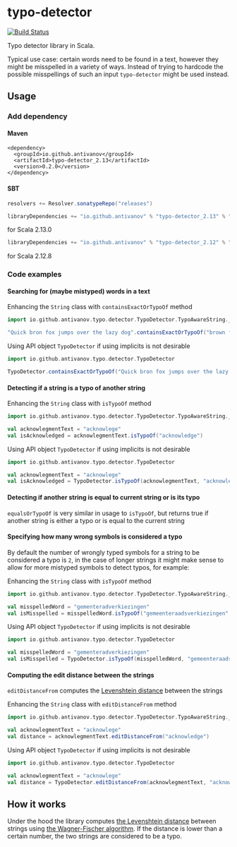 # typo-detector

[![Build Status](https://travis-ci.org/antivanov/typo-detector.svg?branch=master)](https://travis-ci.org/antivanov/typo-detector)

Typo detector library in Scala.

Typical use case: certain words need to be found in a text, however they might be misspelled in
a variety of ways. Instead of trying to hardcode the possible misspellings of
such an input `typo-detector` might be used instead.

## Usage

### Add dependency

#### Maven

```
<dependency>
  <groupId>io.github.antivanov</groupId>
  <artifactId>typo-detector_2.13</artifactId>
  <version>0.2.0</version>
</dependency>
```

#### SBT

```scala
resolvers += Resolver.sonatypeRepo("releases")
```

```scala
libraryDependencies += "io.github.antivanov" % "typo-detector_2.13" % "0.2.0"
```

for Scala 2.13.0

```scala
libraryDependencies += "io.github.antivanov" % "typo-detector_2.12" % "0.2.0"
```

for Scala 2.12.8

### Code examples

#### Searching for (maybe mistyped) words in a text

Enhancing the `String` class with `containsExactOrTypoOf` method

```scala
import io.github.antivanov.typo.detector.TypoDetector.TypoAwareString._

"Quick bron fox jumps over the lazy dog".containsExactOrTypoOf("brown fox")
```

Using API object `TypoDetector` if using implicits is not desirable

```scala
import io.github.antivanov.typo.detector.TypoDetector

TypoDetector.containsExactOrTypoOf("Quick bron fox jumps over the lazy dog", "brown fox")
```

#### Detecting if a string is a typo of another string

Enhancing the `String` class with `isTypoOf` method

```scala
import io.github.antivanov.typo.detector.TypoDetector.TypoAwareString._

val acknowlegmentText = "acknowlege"
val isAcknowledged = acknowlegmentText.isTypoOf("acknowledge")
```

Using API object `TypoDetector` if using implicits is not desirable

```scala
import io.github.antivanov.typo.detector.TypoDetector

val acknowlegmentText = "acknowlege"
val isAcknowledged = TypoDetector.isTypoOf(acknowlegmentText, "acknowledge")
```

#### Detecting if another string is equal to current string or is its typo

`equalsOrTypoOf` is very similar in usage to `isTypoOf`, but returns true if another
string is either a typo or is equal to the current string

#### Specifying how many wrong symbols is considered a typo

By default the number of wrongly typed symbols for a string to be considered a typo
is `2`, in the case of longer strings it might make sense to allow for more mistyped symbols
to detect typos, for example:

Enhancing the `String` class with `isTypoOf` method

```scala
import io.github.antivanov.typo.detector.TypoDetector.TypoAwareString._

val misspelledWord = "gementeradverkiezingen"
val isMisspelled = misspelledWord.isTypoOf("gemeenteraadsverkiezingen", maxMistypedSymbols = 5)
```

Using API object `TypoDetector` if using implicits is not desirable

```scala
import io.github.antivanov.typo.detector.TypoDetector

val misspelledWord = "gementeradverkiezingen"
val isMisspelled = TypoDetector.isTypoOf(misspelledWord, "gemeenteraadsverkiezingen", maxMistypedSymbols = 5)
```

#### Computing the edit distance between the strings

`editDistanceFrom` computes the [Levenshtein distance](https://en.wikipedia.org/wiki/Levenshtein_distance) between the strings 

Enhancing the `String` class with `editDistanceFrom` method

```scala
import io.github.antivanov.typo.detector.TypoDetector.TypoAwareString._

val acknowlegmentText = "acknowlege"
val distance = acknowlegmentText.editDistanceFrom("acknowledge")
```

Using API object `TypoDetector` if using implicits is not desirable

```scala
import io.github.antivanov.typo.detector.TypoDetector

val acknowlegmentText = "acknowlege"
val distance = TypoDetector.editDistanceFrom(acknowlegmentText, "acknowledge")
```

## How it works

Under the hood the library computes [the Levenshtein distance](https://en.wikipedia.org/wiki/Levenshtein_distance) between strings using 
[the Wagner-Fischer algorithm](https://en.wikipedia.org/wiki/Wagner%E2%80%93Fischer_algorithm). If the distance is lower than a certain number, the two strings
are considered to be a typo.